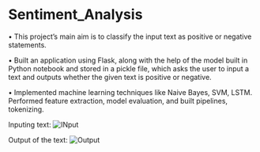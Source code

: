# Sentiment_Analysis

• This project’s main aim is to classify the input text as positive or negative statements.

• Built an application using Flask, along with the help of the model built in Python notebook and stored in a pickle file,
which asks the user to input a text and outputs whether the given text is positive or negative.

• Implemented machine learning techniques like Naive Bayes, SVM, LSTM. Performed feature extraction, model
evaluation, and built pipelines, tokenizing.

Inputing text: ![INput](https://github.com/Karthik110505/Data-Science-Project-Series./assets/140957865/141106c2-f138-48ed-af49-e224bedc2f50)

Output of the text: ![Output](https://github.com/Karthik110505/Data-Science-Project-Series./assets/140957865/6deca27f-5880-4c6c-8352-a6cec8bd6f37)
